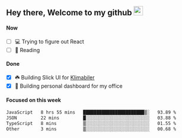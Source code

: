 ## Hey there, Welcome to my github <img src="https://media.giphy.com/media/hvRJCLFzcasrR4ia7z/giphy.gif" width="25px">

#### Now
- [ ] 💻 Trying to figure out React
- [ ] 📕 Reading

#### Done
- [x] ☘️ Building Slick UI for [Klimabiler](https://klimabiler.dk)
- [x] 🚀 Building personal dashboard for my office
 
 #### Focused on this week
<!--START_SECTION:waka-->

```txt
JavaScript   8 hrs 55 mins   ███████████████████████▒░   93.89 %
JSON         22 mins         █░░░░░░░░░░░░░░░░░░░░░░░░   03.88 %
TypeScript   8 mins          ▒░░░░░░░░░░░░░░░░░░░░░░░░   01.55 %
Other        3 mins          ▒░░░░░░░░░░░░░░░░░░░░░░░░   00.68 %
```

<!--END_SECTION:waka-->

